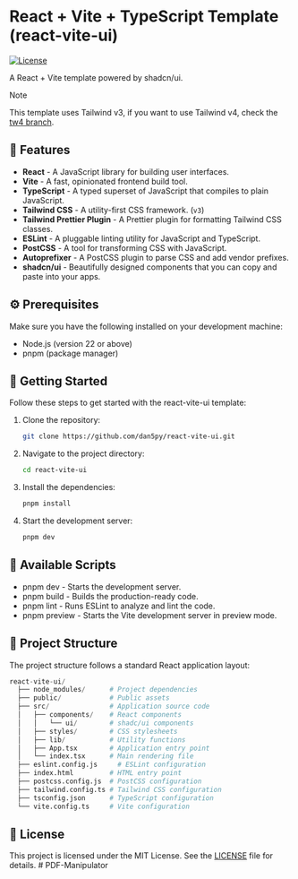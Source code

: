 # React + Vite + TypeScript Template (react-vite-ui)

[![License](https://img.shields.io/badge/license-MIT-blue.svg)](https://github.com/Dan5py/react-vite-ui/blob/main/LICENSE)

A React + Vite template powered by shadcn/ui.

> [!NOTE]
> This template uses Tailwind v3, if you want to use Tailwind v4, check the [tw4 branch](https://github.com/dan5py/react-vite-shadcn-ui/tree/tw4).

## 🎉 Features

- **React** - A JavaScript library for building user interfaces.
- **Vite** - A fast, opinionated frontend build tool.
- **TypeScript** - A typed superset of JavaScript that compiles to plain JavaScript.
- **Tailwind CSS** - A utility-first CSS framework. (`v3`)
- **Tailwind Prettier Plugin** - A Prettier plugin for formatting Tailwind CSS classes.
- **ESLint** - A pluggable linting utility for JavaScript and TypeScript.
- **PostCSS** - A tool for transforming CSS with JavaScript.
- **Autoprefixer** - A PostCSS plugin to parse CSS and add vendor prefixes.
- **shadcn/ui** - Beautifully designed components that you can copy and paste into your apps.

## ⚙️ Prerequisites

Make sure you have the following installed on your development machine:

- Node.js (version 22 or above)
- pnpm (package manager)

## 🚀 Getting Started

Follow these steps to get started with the react-vite-ui template:

1. Clone the repository:

   ```bash
   git clone https://github.com/dan5py/react-vite-ui.git
   ```

2. Navigate to the project directory:

   ```bash
   cd react-vite-ui
   ```

3. Install the dependencies:

   ```bash
   pnpm install
   ```

4. Start the development server:

   ```bash
   pnpm dev
   ```

## 📜 Available Scripts

- pnpm dev - Starts the development server.
- pnpm build - Builds the production-ready code.
- pnpm lint - Runs ESLint to analyze and lint the code.
- pnpm preview - Starts the Vite development server in preview mode.

## 📂 Project Structure

The project structure follows a standard React application layout:

```python
react-vite-ui/
  ├── node_modules/      # Project dependencies
  ├── public/            # Public assets
  ├── src/               # Application source code
  │   ├── components/    # React components
  │   │   └── ui/        # shadc/ui components
  │   ├── styles/        # CSS stylesheets
  │   ├── lib/           # Utility functions
  │   ├── App.tsx        # Application entry point
  │   └── index.tsx      # Main rendering file
  ├── eslint.config.js     # ESLint configuration
  ├── index.html         # HTML entry point
  ├── postcss.config.js  # PostCSS configuration
  ├── tailwind.config.ts # Tailwind CSS configuration
  ├── tsconfig.json      # TypeScript configuration
  └── vite.config.ts     # Vite configuration
```

## 📄 License

This project is licensed under the MIT License. See the [LICENSE](https://choosealicense.com/licenses/mit/) file for details.
#   P D F - M a n i p u l a t o r  
 
